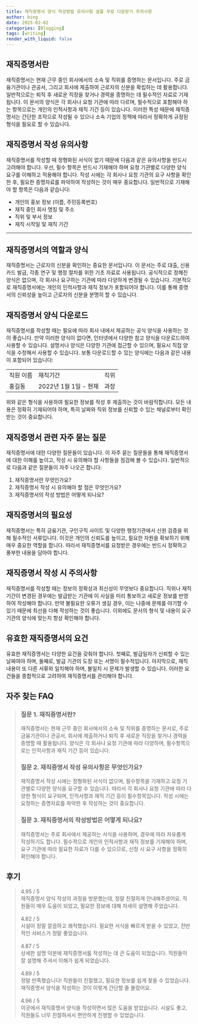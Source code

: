 ```yaml
---
title: 재직증명서 양식 작성방법 유의사항 샘플 무료 다운받기 주의사항
author: bing
date: 2025-02-02
categories: [Blogging]
tags: [writing]
render_with_liquid: false
---
```



<h2 id='재직증명서란'>재직증명서란</h2>

<p>재직증명서는 현재 근무 중인 회사에서의 소속 및 직위를 증명하는 문서입니다. 주로 금융기관이나 관공서, 그리고 회사에 제출하여 근로자의 신분을 확립하는 데 활용합니다. 일반적으로는 퇴직 후 새로운 직장을 찾거나 경력을 증명하는 데 필수적인 자료로 기재됩니다. 이 문서의 양식은 각 회사나 요청 기관에 따라 다르며, 필수적으로 포함해야 하는 항목으로는 개인의 인적사항과 재직 기간 등이 있습니다. 이러한 특성 때문에 재직증명서는 간단한 조작으로 작성될 수 있으나 소속 기업의 정책에 따라서 정확하게 규정된 형식을 필요로 할 수 있습니다.</p>

<h2 id='재직증명서 작성 유의사항'>재직증명서 작성 유의사항</h2>

<p>재직증명서를 작성할 때 정형화된 서식이 없기 때문에 다음과 같은 유의사항을 반드시 고려해야 합니다. 우선, 필수 항목은 반드시 기재해야 하며 요청 기관별로 다양한 양식 요구를 이해하고 적용해야 합니다. 작성 시에는 각 회사나 요청 기관의 요구 사항을 확인한 후, 필요한 증명자료를 파악하여 작성하는 것이 매우 중요합니다. 일반적으로 기재해야 할 항목은 다음과 같습니다:</p>

<ul>
    <li>개인의 홍보 정보 (이름, 주민등록번호)</li>
    <li>재직 중인 회사 명칭 및 주소</li>
    <li>직위 및 부서 정보</li>
    <li>재직 시작일 및 재직 기간</li>
</ul>

<hr />

<h2 id='재직증명서의 역할과 양식'>재직증명서의 역할과 양식</h2>

<p>재직증명서는 근로자의 신분을 확인하는 중요한 문서입니다. 이 문서는 주로 대출, 신용카드 발급, 각종 연구 및 행정 절차를 위한 기초 자료로 사용됩니다. 공식적으로 정해진 양식은 없으며, 각 회사나 요구하는 기관에 따라 다양하게 변경될 수 있습니다. 기본적으로 재직증명서에는 개인의 인적사항과 재직 정보가 포함되어야 합니다. 이를 통해 증명서의 신뢰성을 높이고 근로자의 신분을 분명히 할 수 있습니다.</p>

<h2 id='재직증명서 양식 다운로드'>재직증명서 양식 다운로드</h2>

<p>재직증명서를 작성할 때는 필요에 따라 회사 내에서 제공하는 공식 양식을 사용하는 것이 좋습니다. 만약 이러한 양식이 없다면, 인터넷에서 다양한 참고 양식을 다운로드하여 사용할 수 있습니다. 설명서나 양식은 다양한 기관에 접근할 수 있으며, 필요시 직접 양식을 수정해서 사용할 수 있습니다. 보통 다운로드할 수 있는 양식에는 다음과 같은 내용이 포함되어 있습니다:</p>

<table>
    <tr>
        <td>직원 이름</td>
        <td>재직기간</td>
        <td>직위</td>
    </tr>
    <tr>
        <td>홍길동</td>
        <td>2022년 1월 1일 - 현재</td>
        <td>과장</td>
    </tr>
</table>

<p>위와 같은 형식을 사용하여 필요한 정보를 작성 후 제출하는 것이 바람직합니다. 모든 내용은 정확히 기재되어야 하며, 특히 날짜와 직위 정보를 신뢰할 수 있는 채널로부터 확인받는 것이 중요합니다.</p>

<h2 id='재직증명서 관련 자주 묻는 질문'>재직증명서 관련 자주 묻는 질문</h2>

<p>재직증명서에 대한 다양한 질문들이 있습니다. 이 자주 묻는 질문들을 통해 재직증명서에 대한 이해를 높이고, 작성 시 유의해야 할 사항들을 점검해 볼 수 있습니다. 일반적으로 다음과 같은 질문들이 자주 나오곤 합니다:</p>

<ol>
    <li>재직증명서란 무엇인가요?</li>
    <li>재직증명서 작성 시 유의해야 할 점은 무엇인가요?</li>
    <li>재직증명서의 작성 방법은 어떻게 되나요?</li>
</ol>

<h2 id='재직증명서의 필요성'>재직증명서의 필요성</h2>

<p>재직증명서는 특히 금융기관, 구인구직 사이트 및 다양한 행정기관에서 신원 검증을 위해 필수적인 서류입니다. 이것은 개인의 신뢰도를 높이고, 필요한 자원을 확보하기 위해 매우 중요한 역할을 합니다. 따라서 재직증명서를 요청받은 경우에는 반드시 정확하고 풍부한 내용을 담아야 합니다.</p>

<h2 id='재직증명서 작성 시 주의사항'>재직증명서 작성 시 주의사항</h2>

<p>재직증명서를 작성할 때는 정보의 정확성과 최신성이 무엇보다 중요합니다. 직위나 재직 기간이 변경된 경우에는 발급받는 기관에 이 사실을 미리 통보하고 새로운 정보를 반영하여 작성해야 합니다. 만약 불필요한 오류가 생길 경우, 이는 나중에 문제를 야기할 수 있기 때문에 최선을 다해 작성하는 것이 좋습니다. 이외에도 문서의 형식 및 내용이 요구 기관의 양식에 맞는지 항상 확인해야 합니다.</p>

<h2 id='유효한 재직증명서의 요건'>유효한 재직증명서의 요건</h2>

<p>유효한 재직증명서는 다양한 요건을 갖춰야 합니다. 첫째로, 발급일자가 신뢰할 수 있는 날짜여야 하며, 둘째로, 발급 기관의 도장 또는 서명이 필수적입니다. 마지막으로, 재직 내용이 또 다른 서류와 일치해야 하며, 불일치 시 문제가 발생할 수 있습니다. 이러한 요건들을 종합적으로 고려하여 재직증명서를 관리해야 합니다.</p>


<h2 id='자주_찾는_FAQ'>자주 찾는 FAQ</h2>
<div itemscope="" itemtype="https://schema.org/FAQPage"> 
<blockquote> 
<div itemscope="" itemprop="mainEntity" itemtype="https://schema.org/Question"> 
<h3 itemprop="name">질문 1. 재직증명서란? </h3> 
<div itemscope="" itemprop="acceptedAnswer" itemtype="https://schema.org/Answer"> 
<span itemprop="text"> 
<p>재직증명서는 현재 근무 중인 회사에서의 소속 및 직위를 증명하는 문서로, 주로 금융기관이나 관공서, 회사에 제출하거나 퇴직 후 새로운 직장을 찾거나 경력을 증명할 때 활용됩니다. 양식은 각 회사나 요청 기관에 따라 다양하며, 필수항목으로는 인적사항과 재직 기간 등이 있습니다.</p> 
</span> 
</div> 
</div> 

<div itemscope="" itemprop="mainEntity" itemtype="https://schema.org/Question"> 
<h3 itemprop="name">질문 2. 재직증명서 작성 유의사항은 무엇인가요? </h3> 
<div itemscope="" itemprop="acceptedAnswer" itemtype="https://schema.org/Answer"> 
<span itemprop="text"> 
<p>재직증명서 작성 시에는 정형화된 서식이 없으며, 필수항목을 기재하고 요청 기관별로 다양한 양식을 요구할 수 있습니다. 따라서 각 회사나 요청 기관에 따라 다양한 형식이 요구되며, 인적사항과 재직 기간 등이 필수항목입니다. 작성 시에는 요청하는 증명자료를 파악한 후 작성하는 것이 중요합니다.</p> 
</span> 
</div> 
</div> 

<div itemscope="" itemprop="mainEntity" itemtype="https://schema.org/Question"> 
<h3 itemprop="name">질문 3. 재직증명서의 작성방법은 어떻게 되나요? </h3> 
<div itemscope="" itemprop="acceptedAnswer" itemtype="https://schema.org/Answer"> 
<span itemprop="text"> 
<p>재직증명서는 주로 회사에서 제공하는 서식을 사용하며, 경우에 따라 자유롭게 작성하기도 합니다. 필수적으로 개인의 인적사항과 재직 정보를 기재해야 하며, 요구 기관에 따라 필요한 자료가 다를 수 있으므로, 신청 시 요구 사항을 정확히 확인해야 합니다.</p> 
</span> 
</div> 
</div> 
</blockquote> 
</div>
<h2 id='후기'>후기</h2>
<div itemscope itemtype="https://schema.org/Product">
  <blockquote>
  <div itemprop="review" itemscope itemtype="https://schema.org/Review">
      <div itemprop="reviewRating" itemscope itemtype="https://schema.org/Rating"> <span itemprop="ratingValue">4.95</span> / <span itemprop="bestRating">5</span> </div>
      <span itemprop="reviewBody">재직증명서 양식 작성의 과정을 방문했는데, 정말 친절하게 안내해주셨어요. 직원들이 매우 도움이 되었고, 필요한 정보에 대해 자세히 설명해 주었습니다.</span>
  </div>
  <br>
  <div itemprop="review" itemscope itemtype="https://schema.org/Review">
      <div itemprop="reviewRating" itemscope itemtype="https://schema.org/Rating"> <span itemprop="ratingValue">4.82</span> / <span itemprop="bestRating">5</span> </div>
      <span itemprop="reviewBody">시설이 정말 깔끔하고 쾌적했습니다. 필요한 서식을 빠르게 받을 수 있었고, 전반적인 서비스가 정말 좋았습니다.</span>
  </div>
  <br>
  <div itemprop="review" itemscope itemtype="https://schema.org/Review">
      <div itemprop="reviewRating" itemscope itemtype="https://schema.org/Rating"> <span itemprop="ratingValue">4.87</span> / <span itemprop="bestRating">5</span> </div>
      <span itemprop="reviewBody">상세한 설명 덕분에 재직증명서를 작성하는 데 큰 도움이 되었습니다. 직원들이 잘 설명해 주셔서 이해가 쉽게 되었습니다.</span>
  </div>
  <br>
  <div itemprop="review" itemscope itemtype="https://schema.org/Review">
      <div itemprop="reviewRating" itemscope itemtype="https://schema.org/Rating"> <span itemprop="ratingValue">4.89</span> / <span itemprop="bestRating">5</span> </div>
      <span itemprop="reviewBody">정말 만족했습니다! 직원들이 친절했고, 필요한 정보를 쉽게 찾을 수 있었습니다. 재직증명서 양식을 작성하는 것이 이렇게 간단할 줄 몰랐어요.</span>
  </div>
  <br>
  <div itemprop="review" itemscope itemtype="https://schema.org/Review">
      <div itemprop="reviewRating" itemscope itemtype="https://schema.org/Rating"> <span itemprop="ratingValue">4.96</span> / <span itemprop="bestRating">5</span> </div>
      <span itemprop="reviewBody">이곳에서 재직증명서 양식을 작성하면서 많은 도움을 받았습니다. 시설도 좋고, 직원들도 너무 친절하셔서 편안하게 진행할 수 있었습니다.</span>
  </div>
  </blockquote>
</div>
